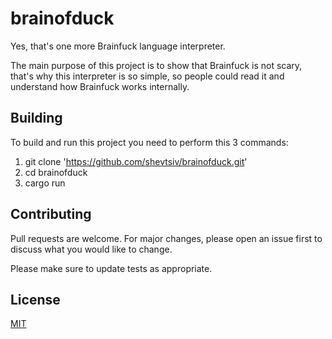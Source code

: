 # brainofduck
Yes, that's one more Brainfuck language interpreter.

The main purpose of this project is to show that Brainfuck is not scary, that's why this interpreter is so simple, so 
people could read it and understand how Brainfuck works internally.

## Building
To build and run this project you need to perform this 3 commands:
1. git clone 'https://github.com/shevtsiv/brainofduck.git'
2. cd brainofduck
3. cargo run

## Contributing
Pull requests are welcome. For major changes, please open an issue first to discuss what you would like to change.

Please make sure to update tests as appropriate.

## License
[MIT](https://choosealicense.com/licenses/mit/)
